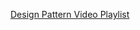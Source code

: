 [Design Pattern Video Playlist](https://www.youtube.com/playlist?list=PLZlA0Gpn_vH_CthENcPCM0Dww6a5XYC7f)
